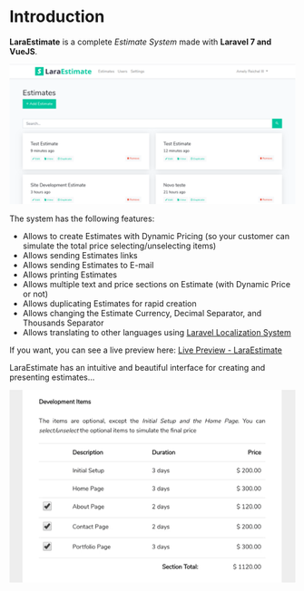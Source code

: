 # Introduction

**LaraEstimate** is a complete *Estimate System* made with **Laravel 7 and VueJS**. 

![Estimates Screen](./images/estimates.png)

The system has the following features:

- Allows to create Estimates with Dynamic Pricing (so your customer can simulate the total price selecting/unselecting items)
- Allows sending Estimates links
- Allows sending Estimates to E-mail
- Allows printing Estimates
- Allows multiple text and price sections on Estimate (with Dynamic Price or not)
- Allows duplicating Estimates for rapid creation
- Allows changing the Estimate Currency, Decimal Separator, and Thousands Separator
- Allows translating to other languages using [Laravel Localization System](https://laravel.com/docs/7.x/localization)

If you want, you can see a live preview here: [Live Preview - LaraEstimate](https://laravel.com/docs/7.x/localization)

LaraEstimate has an intuitive and beautiful interface for creating and presenting estimates...

![Selecting Items](./images/selecting-items.gif)
